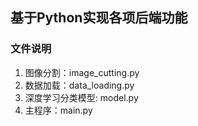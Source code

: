 ## 基于Python实现各项后端功能
### 文件说明
1. 图像分割：image_cutting.py
3. 数据加载：data_loading.py
4. 深度学习分类模型: model.py
5. 主程序：main.py
